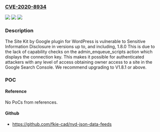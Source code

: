 ### [CVE-2020-8934](https://cve.mitre.org/cgi-bin/cvename.cgi?name=CVE-2020-8934)
![](https://img.shields.io/static/v1?label=Product&message=Site%20Kit%20By%20Google&color=blue)
![](https://img.shields.io/static/v1?label=Version&message=0%3C%3D%201.8.0%20&color=brighgreen)
![](https://img.shields.io/static/v1?label=Vulnerability&message=CWE-252%20Unchecked%20Return%20Value&color=brighgreen)

### Description

The Site Kit by Google plugin for WordPress is vulnerable to Sensitive Information Disclosure in versions up to, and including, 1.8.0 This is due to the lack of capability checks on the admin_enqueue_scripts action which displays the connection key. This makes it possible for authenticated attackers with any level of access obtaining owner access to a site in the Google Search Console. We recommend upgrading to V1.8.1 or above.

### POC

#### Reference
No PoCs from references.

#### Github
- https://github.com/fkie-cad/nvd-json-data-feeds

